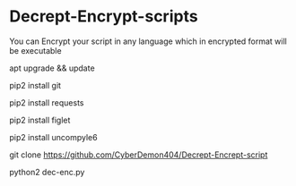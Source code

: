 # Decrept-Encrypt-scripts

You can Encrypt your script in any language which in encrypted format will be executable

apt upgrade && update

pip2 install git

pip2 install requests

pip2 install figlet

pip2 install uncompyle6

git clone https://github.com/CyberDemon404/Decrept-Encrept-script

python2 dec-enc.py
